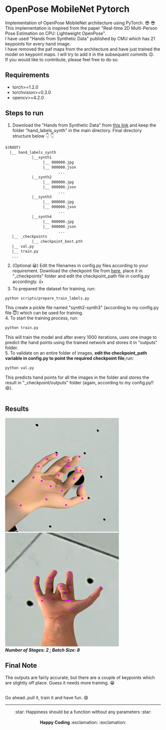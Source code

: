 # OpenPose MobileNet Pytorch
Implementation of OpenPose MobileNet architecture using PyTorch. :sunglasses: :sunglasses: <br>
This implementation is inspired from the paper "Real-time 2D Multi-Person Pose Estimation on CPU:
Lightweight OpenPose". <br>
I have used "Hands from Synthetic Data" published by CMU which has 21 keypoints for every hand image. <br>
I have removed the paf maps from the architecture and have just trained the model on keypoint maps. I will try to add it in the subsequent commits :wink:. <br>
If you would like to contribute, please feel free to do so. <br>

## Requirements
* torch>=1.2.0 <br>
* torchvision>=0.3.0 <br>
* opencv>=4.2.0 <br>

## Steps to run
1. Download the "Hands from Synthetic Data" from [this link](http://domedb.perception.cs.cmu.edu/panopticDB/hands/hand_labels_synth.zip) and keep the folder "hand_labels_synth" in the main directory. Final directory structure below :point_down: :point_down:<br>
```
$(ROOT)
  |__ hand_labels_synth
            |__synth1
                 |__ 000000.jpg
                 |__ 000000.json
                        ...
            |__synth2
                 |__ 000000.jpg
                 |__ 000000.json
                        ...
            |__synth3
                 |__ 000000.jpg
                 |__ 000000.json
                        ...
            |__synth4
                 |__ 000000.jpg
                 |__ 000000.json
                        ...
   |__ _checkpoints
            |__ checkpoint_best.pth
   |__ val.py
   |__ train.py
   ...
```
2. (Optional :grinning:) Edit the filenames in config.py files according to your requirement. Download the checkpoint file from [here](https://drive.google.com/file/d/1vSGPJp3sj22GCQZeOLb7Ynzgo3gHlus4/view?usp=sharing), place it in "\_checkpoints" folder and edit the checkpoint_path file in config.py accordingly. :thumbsup:<br>
3. To prepared the dataset for training, run: <br>
```.bash
python scripts/prepare_train_labels.py
```
This create a pickle file named "synth2-synth3" (according to my config.py file :innocent:) which can be used for training. <br>
4. To start the training process, run:
```.bash
python train.py
```
This will train the model and after every 1000 iterations, uses one image to predict the hand points using the trained network and stores it in "outputs" folder. <br>
5. To validate on an entire folder of images, <b> edit the checkpoint_path variable in config.py to point the required checkpoint file</b>,run:
```.bash
python val.py
```
This predicts hand points for all the images in the folder and stores the result in "\_checkpoint/outputs" folder (again, according to my config.py!! :satisfied:). <br> <br>
## Results
![](Images/00010002.jpg) <br>
![](Images/00010189.jpg) <br>
<b> <i> Number of Stages: 2 ; Batch Size: 8 </i> </b> <br>

## Final Note
The outputs are fairly accurate, but there are a couple of keypoints which are slightly off place. Guess it needs more training. :grin: <br> <br>

Go ahead..pull it, train it and have fun. :smile:

-------------------------------------
<p align="center">
:star: Happiness should be a function without any parameters :star: <br> <br>
<b>Happy Coding</b> :exclamation: :exclamation:
</p>
